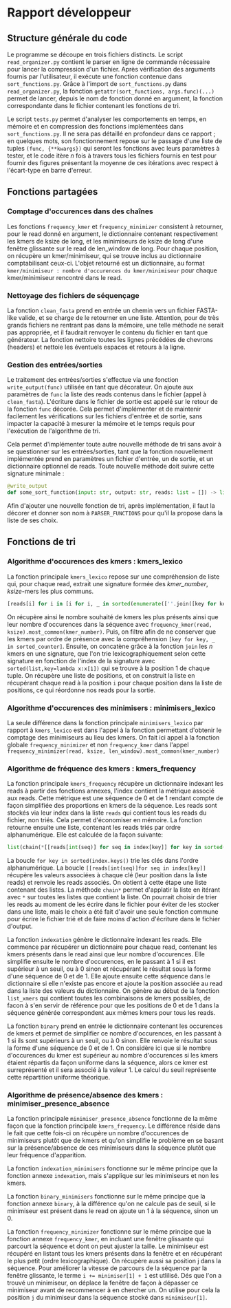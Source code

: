 # Rapport développeur

## Structure générale du code 

Le programme se découpe en trois fichiers distincts.
Le script `read_organizer.py` contient le parser en ligne de commande nécessaire pour lancer la compression d'un fichier. Après vérification des arguments fournis par l'utilisateur, il exécute une fonction contenue dans `sort_functions.py`. Grâce à l'import de `sort_functions.py` dans `read_organizer.py`, la fonction `getattr(sort_functions, args.func)(...)` permet de lancer, depuis le nom de fonction donné en argument, la fonction correspondante dans le fichier contenant les fonctions de tri.

Le script `tests.py` permet d'analyser les comportements en temps, en mémoire et en compression des fonctions implémentées dans `sort_functions.py`. Il ne sera pas détaillé en profondeur dans ce rapport ; en quelques mots, son fonctionnement repose sur le passage d'une liste de tuples `(func, {**kwargs})` qui seront les fonctions avec leurs paramètres à tester, et le code itère *n* fois à travers tous les fichiers fournis en test pour fournir des figures présentant la moyenne de ces itérations avec respect à l'écart-type en barre d'erreur.

## Fonctions partagées

### Comptage d'occurences dans des chaînes

Les fonctions `frequency_kmer` et `frequency_minimizer` consistent à retourner, pour le read donné en argument, le dictionnaire contenant respectivement les kmers de ksize de long, et les minimiseurs de ksize de long d'une fenêtre glissante sur le read de len_window de long. Pour chaque position, on récupère un kmer/minimiseur, qui se trouve inclus au dictionnaire comptabilisant ceux-ci.
L'objet retourné est un dictionnaire, au format `kmer/minimiseur : nombre d'occurences du kmer/minimiseur` pour chaque kmer/minimiseur rencontré dans le read.

### Nettoyage des fichiers de séquençage

La fonction `clean_fasta` prend en entrée un chemin vers un fichier FASTA-like valide, et se charge de le retourner en une liste. Attention, pour de très grands fichiers ne rentrant pas dans la mémoire, une telle méthode ne serait pas appropriée, et il faudrait renvoyer le contenu du fichier en tant que générateur. La fonction nettoire toutes les lignes précédées de chevrons (headers) et nettoie les éventuels espaces et retours à la ligne.

### Gestion des entrées/sorties

Le traitement des entrées/sorties s'effectue via une fonction `write_output(func)` utilisée en tant que décorateur. On ajoute aux paramètres de `func` la liste des reads contenus dans le fichier (appel à `clean_fasta`).
L'écriture dans le fichier de sortie est appelé sur le retour de la fonction `func` décorée.
Cela permet d'implémenter et de maintenir facilement les vérifications sur les fichiers d'entrée et de sortie, sans impacter la capacité à mesurer la mémoire et le temps requis pour l'exécution de l'algorithme de tri.

Cela permet d'implémenter toute autre nouvelle méthode de tri sans avoir à se questionner sur les entrées/sorties, tant que la fonction nouvellement implémentée prend en paramètres un fichier d'entrée, un de sortie, et un dictionnaire optionnel de reads. Toute nouvelle méthode doit suivre cette signature minimale :

```python
@write_output
def some_sort_function(input: str, output: str, reads: list = []) -> list:
```
Afin d'ajouter une nouvelle fonction de tri, après implémentation, il faut la décorer et donner son nom à `PARSER_FUNCTIONS` pour qu'il la propose dans la liste de ses choix.

## Fonctions de tri

### Algorithme d'occurences des kmers : kmers_lexico



La fonction principale `kmers_lexico` repose sur une compréhension de liste qui, pour chaque read, extrait une signature formée des *kmer_number*, *ksize*-mers les plus communs.

```python
[reads[i] for i in [i for i, _ in sorted(enumerate([''.join([key for key, _ in frequency_kmer(read, ksize).most_common(kmer_number)]) for read in reads]), key=lambda x:x[1])]]
```

On récupère ainsi le nombre souhaité de kmers les plus présents ainsi que leur nombre d'occurences dans la séquence avec `frequency_kmer(read, ksize).most_common(kmer_number)`. Puis, on filtre afin de ne conserver que les kmers par ordre de présence avec la compréhension `[key for key, _ in sorted_counter]`. Ensuite, on concatène grâce à la fonction `join` les *n* kmers en une signature, que l'on trie lexicographiquement selon cette signature en fonction de l'index de la signature avec `sorted(list,key=lambda x:x[1])` qui se trouve à la position 1 de chaque tuple. On récupère une liste de positions, et on construit la liste en récupérant chaque read à la position `i` pour chaque position dans la liste de positions, ce qui réordonne nos reads pour la sortie.

### Algorithme d'occurences des minimisers : minimisers_lexico

La seule différence dans la fonction principale `minimisers_lexico` par rapport à `kmers_lexico` est dans l'appel à la fonction permettant d'obtenir le comptage des minimiseurs au lieu des kmers. On fait ici appel à la fonction globale `frequency_minimizer` et non `frequency_kmer` dans l'appel `frequency_minimizer(read, ksize, len_window).most_common(kmer_number)`


### Algorithme de fréquence des kmers : kmers_frequency

La fonction principale `kmers_frequency` récupère un dictionnaire indexant les reads à partir des fonctions annexes, l'index contient la métrique associé aux reads. Cette métrique est une séquence de 0 et de 1 rendant compte de façon simplifiée des proportions en kmers de la séquence. Les reads sont stockés via leur index dans la liste `reads` qui contient tous les reads du fichier, non triés. Cela permet d'économiser en mémoire. La fonction retourne ensuite une liste, contenant les reads triés par ordre alphanumérique. Elle est calculée de la façon suivante:

```python
list(chain(*[[reads[int(seq)] for seq in index[key]] for key in sorted(index.keys())]))
```

La boucle `for key in sorted(index.keys()` trie les clés dans l'ordre alphanumérique. La boucle `[[reads[int(seq)]for seq in index[key]]` récupère les valeurs associées à chaque clé (leur position dans la liste reads) et renvoie les reads associés. On obtient à cette étape une liste contenant des listes. La méthode `chain*` permet d'applatir la liste en itérant avec `*` sur toutes les listes que contient la liste.
On pourrait choisir de trier les reads au moment de les écrire dans le fichier pour éviter de les stocker dans une liste, mais le choix a été fait d'avoir une seule fonction commune pour écrire le fichier trié et de faire moins d'action d'écriture dans le fichier d'output.

La fonction `indexation` génère le dictionnaire indexant les reads. Elle commence par récupérer un dictionnaire pour chaque read, contenant les kmers présents dans le read ainsi que leur nombre d'occurences. Elle simplifie ensuite le nombre d'occurences, en le passant à 1 si il est supérieur à un seuil, ou à 0 sinon et récupérant le résultat sous la forme d'une séquence de 0 et de 1. Elle ajoute ensuite cette séquence dans le dictionnaire si elle n'existe pas encore et ajoute la position associée au read dans la liste des valeurs du dictionnaire.
On génère au début de la fonction `list_xmers` qui contient toutes les combinaisons de kmers possibles, de facon à s'en servir de référence pour que les positions de 0 et de 1 dans la séquence générée correspondent aux mêmes kmers pour tous les reads.

La fonction `binary` prend en entrée le dictionnaire contenant les occurences de kmers et permet de simplifier ce nombre d'occurences, en les passant à 1 si ils sont supérieurs à un seuil, ou à 0 sinon. Elle renvoie le résultat sous la forme d'une séquence de 0 et de 1. On considère ici que si le nombre d'occurences du kmer est supérieur au nombre d'occurences si les kmers étaient répartis da façon uniforme dans la séquence, alors ce kmer est surreprésenté et il sera associé à la valeur 1. Le calcul du seuil représente cette répartition uniforme théorique.

### Algorithme de présence/absence des kmers : minimiser_presence_absence

La fonction principale `minimiser_presence_absence` fonctionne de la même façon que la fonction principale `kmers_frequency`. Le différence réside dans le fait que cette fois-ci on récupère un nombre d'occurences de minimiseurs plutôt que de kmers et qu'on simplifie le problème en se basant sur la présence/absence de ces minimiseurs dans la séquence plutôt que leur fréquence d'apparition.  

La fonction `indexation_minimisers` fonctionne sur le même principe que la fonction annexe `indexation`, mais s'applique sur les minimiseurs et non les kmers.

La fonction `binary_minimisers` fonctionne sur le même principe que la fonction annexe `binary`, à la différence qu'on ne calcule pas de seuil, si le minimiseur est présent dans le read on ajoute un 1 à la séquence, sinon un 0.

La fonction `frequency_minimizer` fonctionne sur le même principe que la fonction annexe `frequency_kmer`, en incluant une fenêtre glissante qui parcourt la séquence et dont on peut ajuster la taille. 
Le minimiseur est récupéré en listant tous les kmers présents dans la fenêtre et en récupérant le plus petit (ordre lexicographique). On récupère aussi sa position j dans la séquence.
Pour améliorer la vitesse de parcours de la séquence par la fenêtre glissante, le terme  `i += minimiser[1] + 1` est utlilisé. Dés que l'on a trouvé un minimiseur, on déplace la fenêtre de façon à dépasser ce minimiseur avant de recommencer à en chercher un. On utilise pour cela la position `j` du minimiseur dans la séquence stocké dans `minimiseur[1]`.
